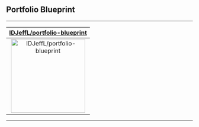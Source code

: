 ## Portfolio Blueprint



---

| [IDJeffL/portfolio-blueprint](https://github.com/IDJeffL/portfolio-blueprint) |
| :-: |
| <a href="https://github.com/IDJeffL/portfolio-blueprint"><img src="https://github.com/IDJeffL/portfolio-blueprint/raw/main/DISPLAY.jpg" alt="IDJeffL/portfolio-blueprint" title="IDJeffL/portfolio-blueprint" width="200" height="200"></a> |
 


---

